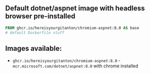 ## Default dotnet/aspnet image with headless browser pre-installed

```Dockerfile
FROM ghcr.io/hereisyourgitanton/chromium-aspnet:8.0 AS base
# default Dockerfile stuff
```

## Images available:
- `ghcr.io/hereisyourgitanton/chromium-aspnet:8.0` - `mcr.microsoft.com/dotnet/aspnet:8.0` with chrome installed
